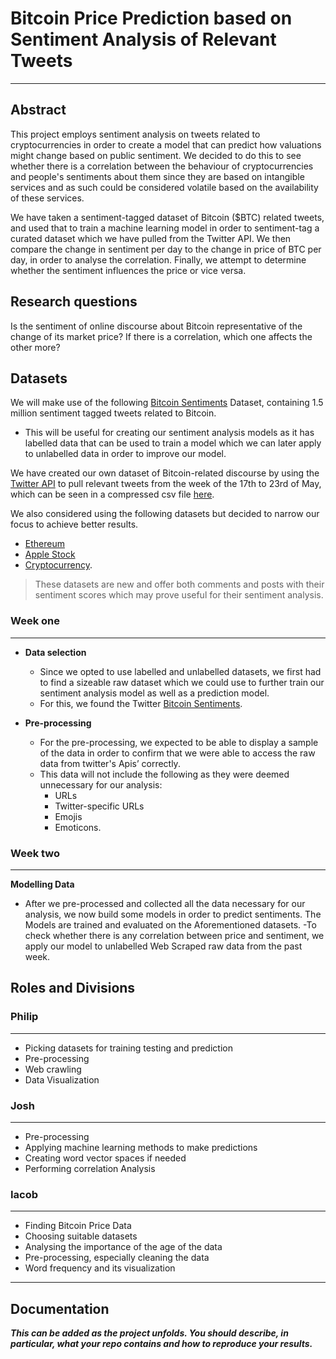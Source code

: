 # Bitcoin Price Prediction based on Sentiment Analysis of Relevant Tweets
-------------------------------------------------------------------------

## Abstract
This project employs sentiment analysis on tweets related to cryptocurrencies in order to create a model that can predict how valuations might change based on public sentiment. We decided to do this to see whether there is a correlation between the behaviour of cryptocurrencies and people's sentiments about them since they are based on intangible services and as such could be considered volatile based on the availability of these services. 

We have taken a sentiment-tagged dataset of Bitcoin ($BTC) related tweets, and used that to train a machine learning model in order to sentiment-tag a curated dataset which we have pulled from the Twitter API. We then compare the change in sentiment per day to the change in price of BTC per day, in order to analyse the correlation. Finally, we attempt to determine whether the sentiment influences the price or vice versa.


## Research questions
Is the sentiment of online discourse about Bitcoin representative of the change of its market price? If there is a correlation, which one affects the other more?


## Datasets
We will make use of the following [Bitcoin Sentiments](https://www.kaggle.com/code/alexandrayuliu/bitcoin-tweets-sentiment-analysis/data?select=Bitcoin_tweets.csv) Dataset, containing 1.5 million sentiment tagged tweets related to Bitcoin.
- This will be useful for creating our sentiment analysis models as it has labelled data that can be used to train a model which we can later apply to unlabelled data in order to improve our model.

We have created our own dataset of Bitcoin-related discourse by using the [Twitter API](https://developer.twitter.com/en/docs/twitter-api) to pull relevant tweets from the week of the 17th to 23rd of May, which can be seen in a compressed csv file [here](data/Btc_tweets_17_23.zip).

We also considered using the following datasets but decided to narrow our focus to achieve better results.
- [Ethereum](https://socialgrep.com/datasets/the-reddit-ethereum-dataset)
- [Apple Stock](https://socialgrep.com/datasets/five-years-of-aapl-on-reddit)
- [Cryptocurrency](https://socialgrep.com/datasets/reddit-cryptocurrency-data-for-august-2021). 
> These datasets are new and offer both comments and posts with their sentiment scores which may prove useful for their sentiment analysis. 


### Week one 
----------

- **Data selection**
  - Since we opted to use labelled and unlabelled datasets, we first had to find a sizeable raw dataset which we could use to further train our sentiment analysis model as well as a prediction model.
  -  For this, we found the Twitter [Bitcoin Sentiments](https://www.kaggle.com/code/alexandrayuliu/bitcoin-tweets-sentiment-analysis/data?select=Bitcoin_tweets.csv).

  
- **Pre-processing**
  - For the pre-processing, we expected to be able to display a sample of the data in order to confirm that we were able to access the raw data from twitter's Apis’ correctly.
  - This data will not include the following as they were deemed unnecessary for our analysis:
    - URLs
    - Twitter-specific URLs
    - Emojis
    - Emoticons.

### Week two
------------

**Modelling Data**
- After we pre-processed and collected all the data necessary for our analysis, we now build some models in order to predict sentiments. The Models are trained and evaluated on the Aforementioned datasets. 
-To check whether there is any correlation between price and sentiment, we apply our model to unlabelled Web Scraped raw data from the past week. 


## Roles and Divisions

### Philip
--------

- Picking datasets for training testing and prediction
- Pre-processing 
- Web crawling
- Data Visualization

### Josh
------
- Pre-processing 
- Applying machine learning methods to make predictions
- Creating word vector spaces if needed
- Performing correlation Analysis

### Iacob
--------
- Finding Bitcoin Price Data
- Choosing suitable datasets
- Analysing the importance of the age of the data 
- Pre-processing, especially cleaning the data
- Word frequency and its visualization

--------

## Documentation
***This can be added as the project unfolds. You should describe, in particular, what your repo contains and how to reproduce your results.***



